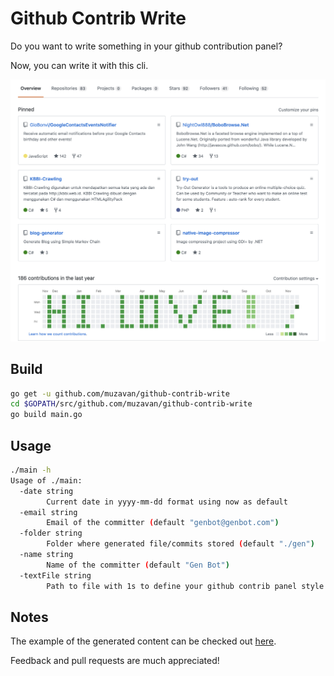 # Github Contrib Write

Do you want to write something in your github contribution panel?

Now, you can write it with this cli.

![](img/hi-love.png)

## Build
```bash
go get -u github.com/muzavan/github-contrib-write
cd $GOPATH/src/github.com/muzavan/github-contrib-write
go build main.go
```

## Usage
```bash
./main -h
Usage of ./main:
  -date string
        Current date in yyyy-mm-dd format using now as default
  -email string
        Email of the committer (default "genbot@genbot.com")
  -folder string
        Folder where generated file/commits stored (default "./gen")
  -name string
        Name of the committer (default "Gen Bot")
  -textFile string
        Path to file with 1s to define your github contrib panel style (default "file.txt")
```

## Notes
The example of the generated content can be checked out [here](github.com/muzavan/github-contrib-write-gen).

Feedback and pull requests are much appreciated!
